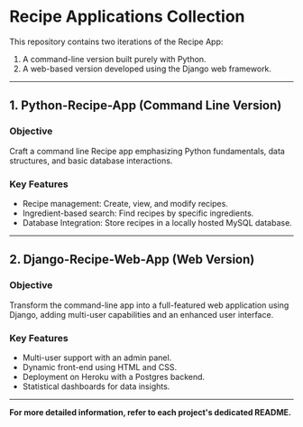 # Recipe Applications Collection

This repository contains two iterations of the Recipe App: 
1. A command-line version built purely with Python.
2. A web-based version developed using the Django web framework.

---

## 1. Python-Recipe-App (Command Line Version)

### Objective
Craft a command line Recipe app emphasizing Python fundamentals, data structures, and basic database interactions.

### Key Features
- Recipe management: Create, view, and modify recipes.
- Ingredient-based search: Find recipes by specific ingredients.
- Database Integration: Store recipes in a locally hosted MySQL database.

---

## 2. Django-Recipe-Web-App (Web Version)

### Objective
Transform the command-line app into a full-featured web application using Django, adding multi-user capabilities and an enhanced user interface.

### Key Features
- Multi-user support with an admin panel.
- Dynamic front-end using HTML and CSS.
- Deployment on Heroku with a Postgres backend.
- Statistical dashboards for data insights.

---

**For more detailed information, refer to each project's dedicated README.**

